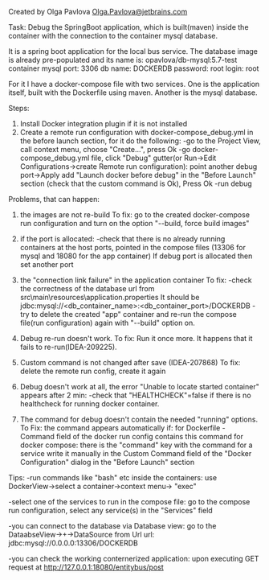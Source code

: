 Created by Olga Pavlova
Olga.Pavlova@jetbrains.com

Task:
Debug the SpringBoot application, which is built(maven) inside the container with the connection to the container mysql database.

It is a spring boot application for the local bus service.
The database image is already pre-populated and its name is: opavlova/db-mysql:5.7-test
    container mysql port: 3306
    db name: DOCKERDB
    password: root
    login: root

For it I have a docker-compose file with two services.
One is the application itself, built with the Dockerfile using maven. Another is the mysql database.


Steps:
1. Install Docker integration plugin if it is not installed
2. Create a remote run configuration with docker-compose_debug.yml in the before launch section, for it do the following:
-go to the Project View, call context menu, choose "Create...", press Ok
-go docker-compose_debug.yml file, click "Debug" gutter(or Run->Edit Configurations->create Remote run configuration):
    point another debug port->Apply
    add "Launch docker before debug" in the "Before Launch" section (check that the custom command is Ok), Press Ok
-run debug


Problems, that can happen:
1. the images are not re-build
 To fix: go to the created docker-compose run configuration and turn on the option "--build, force build images"

2. if the port is allocated:
 -check that there is no already running containers at the host ports, pointed in the compose files (13306 for mysql and 18080 for the app container)
 If debug port  is allocated then set another port

3. the "connection link failure" in the application container
To fix:
-check the correctness of the database url from  src\main\resources\application.properties
It should be jdbc:mysql://<db_container_name>:<db_container_port>/DOCKERDB
-try to delete the created "app" container and re-run the compose file(run configuration) again with "--build" option on.

4. Debug re-run doesn't work.
To fix: Run it once more. It happens that it fails to re-run(IDEA-209225).

5. Custom command is not changed after save (IDEA-207868)
To fix: delete the remote run config, create it again

6. Debug doesn't work at all, the error "Unable to locate started container" appears after 2 min:
-check that "HEALTHCHECK"=false if there is no healthcheck for running docker container.

7. The command for debug doesn't contain the needed "running" options.
To Fix:
  the command appears automatically if:
    for Dockerfile - Command field of the docker run config contains this command
    for docker compose:  there is the "command" key with the command for a service
  write it manually in the Custom Command field of the "Docker Configuration" dialog in the "Before Launch" section



Tips:
-run commands like "bash" etc inside the containers:
use DockerView->select a container->context menu-> "exec"

-select one of the services to run in the compose file:
go to the compose run configuration, select any service(s) in the "Services" field

-you can connect to the database via Database view:
go to the DataabseView->+->DataSource from Url
url: jdbc:mysql://0.0.0.0:13306/DOCKERDB

-you can check the working conternerized application:
upon executing GET request at http://127.0.0.1:18080/entitybus/post

